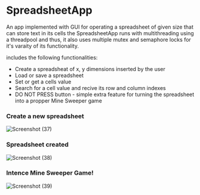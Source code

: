 # SpreadsheetApp
An app implemented with GUI for operating a spreadsheet of given size that can store text in its cells
the SpreadsheetApp runs with multithreading using a threadpool and thus, it also uses multiple mutex and semaphore locks for it's varaity of its functionality.


includes the following functionalities:
- Create a spreadsheat of x, y dimensions inserted by the user
- Load or save a spreadsheet
- Set or get a cells value
- Search for a cell value and recive its row and column indexes
- DO NOT PRESS button - simple extra feature for turning the spreadsheet into a propper Mine Sweeper game 



### Create a new spreadsheet
![Screenshot (37)](https://user-images.githubusercontent.com/81749152/146245533-86fd73b1-fbf6-48b2-97ad-82040ebd49e9.png)

### Spreadsheet created
![Screenshot (38)](https://user-images.githubusercontent.com/81749152/146245534-983874df-ed6c-482e-ac33-fa75fa6bc185.png)

### Intence Mine Sweeper Game!
![Screenshot (39)](https://user-images.githubusercontent.com/81749152/146245563-efac57cf-ef3d-4494-b0a3-1519b34942fd.png)
